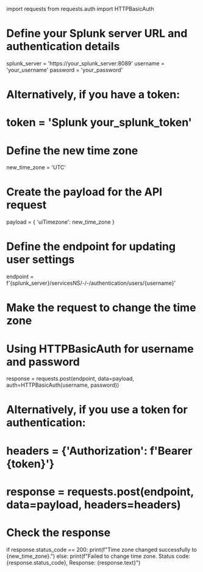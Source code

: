 import requests
from requests.auth import HTTPBasicAuth

# Define your Splunk server URL and authentication details
splunk_server = 'https://your_splunk_server:8089'
username = 'your_username'
password = 'your_password'
# Alternatively, if you have a token:
# token = 'Splunk your_splunk_token'

# Define the new time zone
new_time_zone = 'UTC'

# Create the payload for the API request
payload = {
    'uiTimezone': new_time_zone
}

# Define the endpoint for updating user settings
endpoint = f'{splunk_server}/servicesNS/-/-/authentication/users/{username}'

# Make the request to change the time zone
# Using HTTPBasicAuth for username and password
response = requests.post(endpoint, data=payload, auth=HTTPBasicAuth(username, password))
# Alternatively, if you use a token for authentication:
# headers = {'Authorization': f'Bearer {token}'}
# response = requests.post(endpoint, data=payload, headers=headers)

# Check the response
if response.status_code == 200:
    print(f"Time zone changed successfully to {new_time_zone}.")
else:
    print(f"Failed to change time zone. Status code: {response.status_code}, Response: {response.text}")
